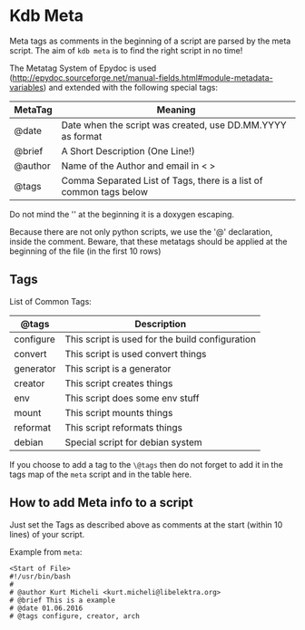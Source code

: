 # Kdb Meta #

Meta tags as comments in the beginning of a script are parsed by the meta script.
The aim of `kdb meta` is to find the right script in no time!

The Metatag System of Epydoc is used (http://epydoc.sourceforge.net/manual-fields.html#module-metadata-variables)
and extended with the following special tags:

| MetaTag   | Meaning                                                              |
|-----------|----------------------------------------------------------------------|
| \@date    | Date when the script was created, use DD.MM.YYYY as format           |
| \@brief    | A Short Description (One Line!)                                      |
| \@author  | Name of the Author and email in < >                                  |
| \@tags    | Comma Separated List of Tags, there is a list of common tags below   |

Do not mind the '\' at the beginning it is a doxygen escaping.

Because there are not only python scripts, we use the '@' declaration, inside the comment.
Beware, that these metatags should be applied at the beginning of the file (in the first 10 rows)

## Tags ##

List of Common Tags:

| \@tags    | Description                                     |
|-----------|-------------------------------------------------|
| configure | This script is used for the build configuration |
| convert   | This script is used convert things              |
| generator | This script is a generator                      |
| creator   | This script creates things                      |
| env       | This script does some env stuff                 |
| mount     | This script mounts things                       |
| reformat  | This script reformats things                    |
| debian    | Special script for debian system                |


If you choose to add a tag to the `\@tags` then do not forget to add it in the tags map of the `meta` script
and in the table here.

## How to add Meta info to a script ##

Just set the Tags as described above as comments at the start (within 10 lines) of your script.

Example from `meta`:

```
<Start of File>
#!/usr/bin/bash
#
# @author Kurt Micheli <kurt.micheli@libelektra.org>
# @brief This is a example
# @date 01.06.2016
# @tags configure, creator, arch
```
